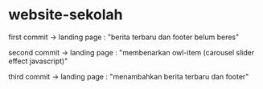 # website-sekolah
<p> first commit -> landing page : "berita terbaru dan footer belum beres" </p>
<p> second commit -> landing page : "membenarkan owl-item (carousel slider effect javascript)" </p>
<p>third commit -> landing page : "menambahkan berita terbaru dan footer" </p>
